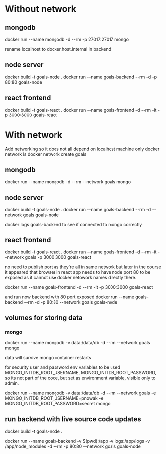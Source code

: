 # Without network

## mongodb
docker run --name mongodb -d --rm -p 27017:27017  mongo

rename localhost to docker.host.internal in backend

## node server
docker build -t goals-node .
docker run --name goals-backend --rm -d -p 80:80 goals-node

## react frontend
docker build -t goals-react .
docker run --name goals-frontend -d --rm -it -p 3000:3000 goals-react

# With network

Add networking so it does not all depend on localhost machine only
docker network ls
docker network create goals

## mongodb
docker run --name mongodb -d --rm --network goals  mongo

## node server
docker build -t goals-node .
docker run --name goals-backend --rm -d --network goals goals-node

docker logs goals-backend to see if connected to mongo correctly

## react frontend
docker build -t goals-react .
docker run --name goals-frontend -d --rm -it --network goals -p 3000:3000 goals-react

no need to publish port as they're all in same network
but later in the course it appeared that browser in react app needs
to have node port 80 to be exposed as it cannot use docker netowork
names directly there.

docker run --name goals-frontend -d --rm -it -p 3000:3000 goals-react

and run now backend with 80 port exposed
docker run --name goals-backend --rm -d -p 80:80 --network goals goals-node

## volumes for storing data

### mongo
docker run --name mongodb -v data:/data/db -d --rm --network goals  mongo

data will survive mongo container restarts

for security user and password env variables to be used
MONGO_INITDB_ROOT_USERNAME, MONGO_INITDB_ROOT_PASSWORD, so its not
part of the code, but set as environment variable, visible only to admin.

docker run --name mongodb -v data:/data/db -d --rm --network goals -e MONGO_INITDB_ROOT_USERNAME=pnowak -e MONGO_INITDB_ROOT_PASSWORD=secret mongo


## run backend with live source code updates

docker build -t goals-node .

docker run --name goals-backend -v $(pwd):/app -v logs:/app/logs -v /app/node_modules -d --rm -p 80:80 --network goals goals-node